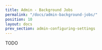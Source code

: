 ```yaml
---
title: Admin - Background Jobs
permalink: "/docs/admin-background-jobs/"
position: 10
layout: docs
prev_section: admin-configuring-settings
---
```


TODO
